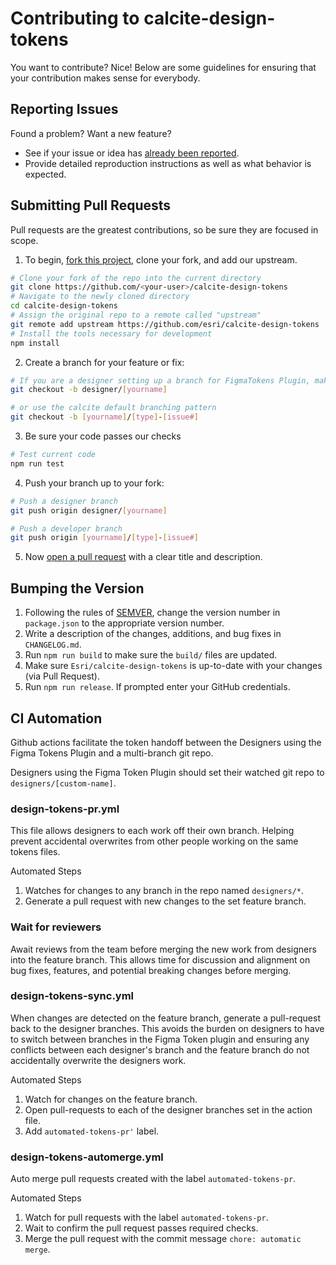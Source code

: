 # Contributing to calcite-design-tokens

You want to contribute? Nice! Below are some guidelines for ensuring that your contribution makes sense for everybody.

## Reporting Issues

Found a problem? Want a new feature?

- See if your issue or idea has [already been reported](issues).
- Provide detailed reproduction instructions as well as what behavior is expected.

## Submitting Pull Requests

Pull requests are the greatest contributions, so be sure they are focused in scope.

1. To begin, [fork this project](fork), clone your fork, and add our upstream.

```bash
# Clone your fork of the repo into the current directory
git clone https://github.com/<your-user>/calcite-design-tokens
# Navigate to the newly cloned directory
cd calcite-design-tokens
# Assign the original repo to a remote called "upstream"
git remote add upstream https://github.com/esri/calcite-design-tokens
# Install the tools necessary for development
npm install
```

2. Create a branch for your feature or fix:

```bash
# If you are a designer setting up a branch for FigmaTokens Plugin, make sure your branch name starts with `designer/`.
git checkout -b designer/[yourname]
```

```bash
# or use the calcite default branching pattern
git checkout -b [yourname]/[type]-[issue#]
```

3. Be sure your code passes our checks

```bash
# Test current code
npm run test
```

4. Push your branch up to your fork:

```bash
# Push a designer branch
git push origin designer/[yourname]
```

```bash
# Push a developer branch
git push origin [yourname]/[type]-[issue#]
```

5. Now [open a pull request](https://help.github.com/articles/using-pull-requests/) with a clear title and description.

## Bumping the Version

1. Following the rules of [SEMVER](https://semver.org/), change the version number in `package.json` to the appropriate version number.
2. Write a description of the changes, additions, and bug fixes in `CHANGELOG.md`.
3. Run `npm run build` to make sure the `build/` files are updated.
4. Make sure `Esri/calcite-design-tokens` is up-to-date with your changes (via Pull Request).
5. Run `npm run release`. If prompted enter your GitHub credentials.

## CI Automation

Github actions facilitate the token handoff between the Designers using the Figma Tokens Plugin and a multi-branch git repo.

Designers using the Figma Token Plugin should set their watched git repo to `designers/[custom-name]`.

### design-tokens-pr.yml

This file allows designers to each work off their own branch. Helping prevent accidental overwrites from other people working on the same tokens files.

Automated Steps

1. Watches for changes to any branch in the repo named `designers/*`.
1. Generate a pull request with new changes to the set feature branch.

### Wait for reviewers

Await reviews from the team before merging the new work from designers into the feature branch. This allows time for discussion and alignment on bug fixes, features, and potential breaking changes before merging.

### design-tokens-sync.yml

When changes are detected on the feature branch, generate a pull-request back to the designer branches. This avoids the burden on designers to have to switch between branches in the Figma Token plugin and ensuring any conflicts between each designer's branch and the feature branch do not accidentally overwrite the designers work.

Automated Steps

1. Watch for changes on the feature branch.
1. Open pull-requests to each of the designer branches set in the action file.
1. Add `automated-tokens-pr'` label.

### design-tokens-automerge.yml

Auto merge pull requests created with the label `automated-tokens-pr`.

Automated Steps

1. Watch for pull requests with the label `automated-tokens-pr`.
1. Wait to confirm the pull request passes required checks.
1. Merge the pull request with the commit message `chore: automatic merge`.
